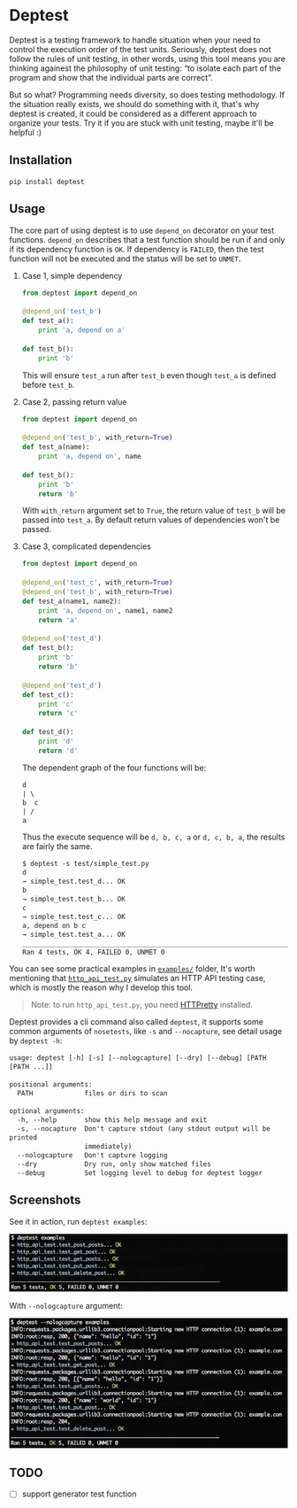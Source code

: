 # Deptest

Deptest is a testing framework to handle situation when your need to control
the execution order of the test units. Seriously, deptest does not follow
the rules of unit testing, in other words, using this tool means
you are thinking againest the philosophy of unit testing:
“to isolate each part of the program and show that the individual parts are correct”.

But so what? Programming needs diversity, so does testing methodology.
If the situation really exists, we should do something with it,
that's why deptest is created, it could be considered as a different
approach to organize your tests. Try it if you are stuck with unit testing,
maybe it'll be helpful :)

## Installation

    pip install deptest

## Usage

The core part of using deptest is to use `depend_on` decorator on your test functions. `depend_on` describes that a test function should be run if and
only if its dependency function is `OK`. If dependency is `FAILED`, then the
test function will not be executed and the status will be set to `UNMET`.

1. Case 1, simple dependency

    ```python
    from deptest import depend_on

    @depend_on('test_b')
    def test_a():
        print 'a, depend on a'

    def test_b():
        print 'b'
    ```

    This will ensure `test_a` run after `test_b` even though `test_a` is defined before `test_b`.

2. Case 2, passing return value

    ```python
    from deptest import depend_on

    @depend_on('test_b', with_return=True)
    def test_a(name):
        print 'a, depend on', name

    def test_b():
        print 'b'
        return 'b'
    ```

    With `with_return` argument set to `True`, the return value of `test_b`
    will be passed into `test_a`. By default return values of dependencies
    won't be passed.

2. Case 3, complicated dependencies

    ```python
    from deptest import depend_on

    @depend_on('test_c', with_return=True)
    @depend_on('test_b', with_return=True)
    def test_a(name1, name2):
        print 'a, depend on', name1, name2
        return 'a'

    @depend_on('test_d')
    def test_b():
        print 'b'
        return 'b'

    @depend_on('test_d')
    def test_c():
        print 'c'
        return 'c'

    def test_d():
        print 'd'
        return 'd'
    ```

    The dependent graph of the four functions will be:

    ```
    d
    | \
    b  c
    | /
    a
    ```

    Thus the execute sequence will be `d, b, c, a` or `d, c, b, a`, the results are fairly the same.

    ```
    $ deptest -s test/simple_test.py
    d
    → simple_test.test_d... OK
    b
    → simple_test.test_b... OK
    c
    → simple_test.test_c... OK
    a, depend on b c
    → simple_test.test_a... OK
    ______________________________________________________________________
    Ran 4 tests, OK 4, FAILED 0, UNMET 0
    ```

You can see some practical examples in [`examples/`](examples) folder,
It's worth mentioning that [`http_api_test.py`](examples/http_api_test.py)
simulates an HTTP API testing case, which is mostly the reason why I develop this tool.

> Note: to run `http_api_test.py`, you need [HTTPretty](https://github.com/gabrielfalcao/HTTPretty) installed.

Deptest provides a cli command also called `deptest`, it supports some common
arguments of `nosetests`, like `-s` and `--nocapture`, see detail usage by `deptest -h`:

```
usage: deptest [-h] [-s] [--nologcapture] [--dry] [--debug] [PATH [PATH ...]]

positional arguments:
  PATH             files or dirs to scan

optional arguments:
  -h, --help       show this help message and exit
  -s, --nocapture  Don't capture stdout (any stdout output will be printed
                   immediately)
  --nologcapture   Don't capture logging
  --dry            Dry run, only show matched files
  --debug          Set logging level to debug for deptest logger
```

## Screenshots

See it in action, run `deptest examples`:

![Normal Mode](_images/normal.png)

With `--nologcapture` argument:

![With -s Stdout](_images/withstdout.png)


## TODO

- [ ] support generator test function
